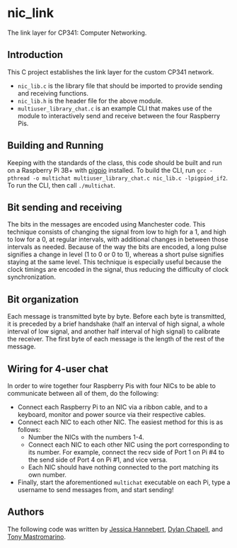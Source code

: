 # nic_link
The link layer for CP341: Computer Networking.

## Introduction
This C project establishes the link layer for the custom CP341 network.
- `nic_lib.c` is the library file that should be imported to provide sending and receiving functions.
- `nic_lib.h` is the header file for the above module.
- `multiuser_library_chat.c` is an example CLI that makes use of the module to interactively send and receive between the four Raspberry Pis.

## Building and Running
Keeping with the standards of the class, this code should be built and run on a Raspberry Pi 3B+ with [pigpio](https://abyz.me.uk/rpi/pigpio/index.html) installed. 
To build the CLI, run `gcc -pthread -o multichat multiuser_library_chat.c nic_lib.c -lpigpiod_if2`.
To run the CLI, then call `./multichat`.

## Bit sending and receiving
The bits in the messages are encoded using Manchester code. This technique consists of changing the signal from low to high for a 1, and high to low for a 0, at regular intervals, with additional changes in between those intervals as needed. Because of the way the bits are encoded, a long pulse signifies a change in level (1 to 0 or 0 to 1), whereas a short pulse signifies staying at the same level. This technique is especially useful because the clock timings are encoded in the signal, thus reducing the difficulty of clock synchronization.

## Bit organization
Each message is transmitted byte by byte. Before each byte is transmitted, it is preceded by a brief handshake (half an interval of high signal, a whole interval of low signal, and another half interval of high signal) to calibrate the receiver. The first byte of each message is the length of the rest of the message.

## Wiring for 4-user chat
In order to wire together four Raspberry Pis with four NICs to be able to communicate between all of them, do the following:
- Connect each Raspberry Pi to an NIC via a ribbon cable, and to a keyboard, monitor and power source via their respective cables.
- Connect each NIC to each other NIC. The easiest method for this is as follows:
	- Number the NICs with the numbers 1-4.
	- Connect each NIC to each other NIC using the port corresponding to its number. For example, connect the recv side of Port 1 on Pi #4 to the send side of Port 4 on Pi #1, and vice versa.
	- Each NIC should have nothing connected to the port matching its own number.
- Finally, start the aforementioned `multichat` executable on each Pi, type a username to send messages from, and start sending!

## Authors
The following code was written by [Jessica Hannebert](https://github.com/Jessicat-H), [Dylan Chapell](https://github.com/dylanchapell), and [Tony Mastromarino](https://github.com/tonydoesathing).

